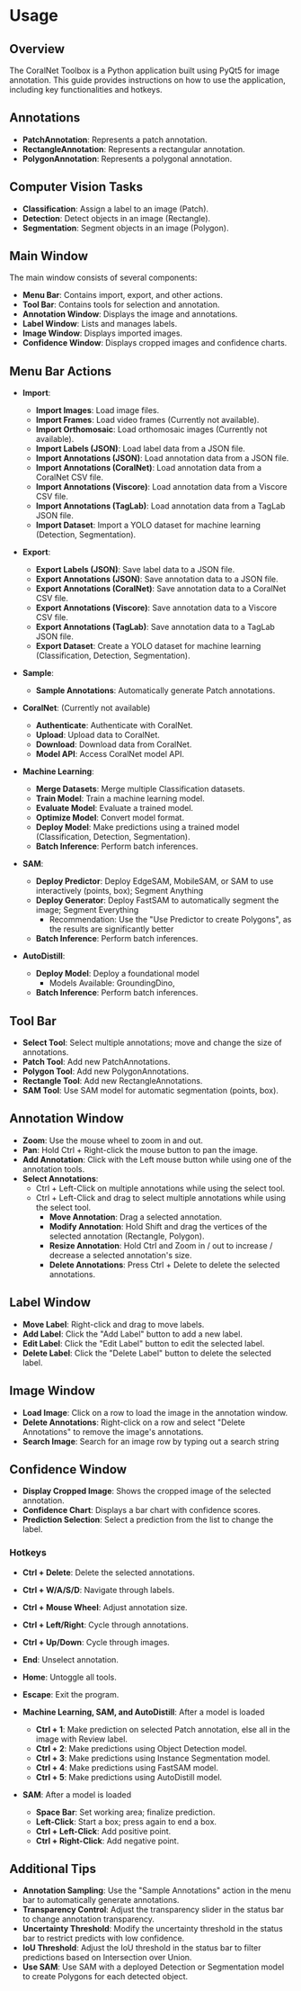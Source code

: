# Usage

## Overview
The CoralNet Toolbox is a Python application built using PyQt5 for image annotation.
This guide provides instructions on how to use the application, including key functionalities and hotkeys.

## Annotations
- **PatchAnnotation**: Represents a patch annotation.
- **RectangleAnnotation**: Represents a rectangular annotation.
- **PolygonAnnotation**: Represents a polygonal annotation.

## Computer Vision Tasks
- **Classification**: Assign a label to an image (Patch).
- **Detection**: Detect objects in an image (Rectangle).
- **Segmentation**: Segment objects in an image (Polygon).

## Main Window
The main window consists of several components:
- **Menu Bar**: Contains import, export, and other actions.
- **Tool Bar**: Contains tools for selection and annotation.
- **Annotation Window**: Displays the image and annotations.
- **Label Window**: Lists and manages labels.
- **Image Window**: Displays imported images.
- **Confidence Window**: Displays cropped images and confidence charts.

## Menu Bar Actions
- **Import**:
  - **Import Images**: Load image files.
  - **Import Frames**: Load video frames (Currently not available).
  - **Import Orthomosaic**: Load orthomosaic images (Currently not available).
  - **Import Labels (JSON)**: Load label data from a JSON file.
  - **Import Annotations (JSON)**: Load annotation data from a JSON file.
  - **Import Annotations (CoralNet)**: Load annotation data from a CoralNet CSV file.
  - **Import Annotations (Viscore)**: Load annotation data from a Viscore CSV file.
  - **Import Annotations (TagLab)**: Load annotation data from a TagLab JSON file.
  - **Import Dataset**: Import a YOLO dataset for machine learning (Detection, Segmentation).

- **Export**:
  - **Export Labels (JSON)**: Save label data to a JSON file.
  - **Export Annotations (JSON)**: Save annotation data to a JSON file.
  - **Export Annotations (CoralNet)**: Save annotation data to a CoralNet CSV file.
  - **Export Annotations (Viscore)**: Save annotation data to a Viscore CSV file.
  - **Export Annotations (TagLab)**: Save annotation data to a TagLab JSON file.
  - **Export Dataset**: Create a YOLO dataset for machine learning (Classification, Detection, Segmentation).

- **Sample**:
  - **Sample Annotations**: Automatically generate Patch annotations.

- **CoralNet**: (Currently not available)
  - **Authenticate**: Authenticate with CoralNet.
  - **Upload**: Upload data to CoralNet.
  - **Download**: Download data from CoralNet.
  - **Model API**: Access CoralNet model API.

- **Machine Learning**:
  - **Merge Datasets**: Merge multiple Classification datasets.
  - **Train Model**: Train a machine learning model.
  - **Evaluate Model**: Evaluate a trained model.
  - **Optimize Model**: Convert model format.
  - **Deploy Model**: Make predictions using a trained model (Classification, Detection, Segmentation).
  - **Batch Inference**: Perform batch inferences.

- **SAM**:
  - **Deploy Predictor**: Deploy EdgeSAM, MobileSAM, or SAM to use interactively (points, box); Segment Anything
  - **Deploy Generator**: Deploy FastSAM to automatically segment the image; Segment Everything
    - Recommendation: Use the "Use Predictor to create Polygons", as the results are significantly better
  - **Batch Inference**: Perform batch inferences.

- **AutoDistill**:
  - **Deploy Model**: Deploy a foundational model
    - Models Available: GroundingDino,
  - **Batch Inference**: Perform batch inferences.

## Tool Bar
- **Select Tool**: Select multiple annotations; move and change the size of annotations.
- **Patch Tool**: Add new PatchAnnotations.
- **Polygon Tool**: Add new PolygonAnnotations.
- **Rectangle Tool**: Add new RectangleAnnotations.
- **SAM Tool**: Use SAM model for automatic segmentation (points, box).

## Annotation Window
- **Zoom**: Use the mouse wheel to zoom in and out.
- **Pan**: Hold Ctrl + Right-click the mouse button to pan the image.
- **Add Annotation**: Click with the Left mouse button while using one of the annotation tools.
- **Select Annotations**:
  - Ctrl + Left-Click on multiple annotations while using the select tool.
  - Ctrl + Left-Click and drag to select multiple annotations while using the select tool.
    - **Move Annotation**: Drag a selected annotation.
    - **Modify Annotation**: Hold Shift and drag the vertices of the selected annotation (Rectangle, Polygon).
    - **Resize Annotation**: Hold Ctrl and Zoom in / out to increase / decrease a selected annotation's size.
    - **Delete Annotations**: Press Ctrl + Delete to delete the selected annotations.

## Label Window
- **Move Label**: Right-click and drag to move labels.
- **Add Label**: Click the "Add Label" button to add a new label.
- **Edit Label**: Click the "Edit Label" button to edit the selected label.
- **Delete Label**: Click the "Delete Label" button to delete the selected label.

## Image Window
- **Load Image**: Click on a row to load the image in the annotation window.
- **Delete Annotations**: Right-click on a row and select "Delete Annotations" to remove the image's annotations.
- **Search Image**: Search for an image row by typing out a search string

## Confidence Window
- **Display Cropped Image**: Shows the cropped image of the selected annotation.
- **Confidence Chart**: Displays a bar chart with confidence scores.
- **Prediction Selection**: Select a prediction from the list to change the label.

### Hotkeys
- **Ctrl + Delete**: Delete the selected annotations.
- **Ctrl + W/A/S/D**: Navigate through labels.
- **Ctrl + Mouse Wheel**: Adjust annotation size.
- **Ctrl + Left/Right**: Cycle through annotations.
- **Ctrl + Up/Down**: Cycle through images.
- **End**: Unselect annotation.
- **Home**: Untoggle all tools.
- **Escape**: Exit the program.

- **Machine Learning, SAM, and AutoDistill**: After a model is loaded
  - **Ctrl + 1**: Make prediction on selected Patch annotation, else all in the image with Review label.
  - **Ctrl + 2**: Make predictions using Object Detection model.
  - **Ctrl + 3**: Make predictions using Instance Segmentation model.
  - **Ctrl + 4**: Make predictions using FastSAM model.
  - **Ctrl + 5**: Make predictions using AutoDistill model.

- **SAM**: After a model is loaded
  - **Space Bar**: Set working area; finalize prediction.
  - **Left-Click**: Start a box; press again to end a box.
  - **Ctrl + Left-Click**: Add positive point.
  - **Ctrl + Right-Click**: Add negative point.

## Additional Tips
- **Annotation Sampling**: Use the "Sample Annotations" action in the menu bar to automatically generate annotations.
- **Transparency Control**: Adjust the transparency slider in the status bar to change annotation transparency.
- **Uncertainty Threshold**: Modify the uncertainty threshold in the status bar to restrict predicts with low confidence.
- **IoU Threshold**: Adjust the IoU threshold in the status bar to filter predictions based on Intersection over Union.
- **Use SAM**: Use SAM with a deployed Detection or Segmentation model to create Polygons for each detected object.
